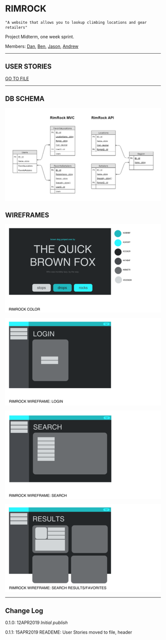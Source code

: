 # RIMROCK

```
"A website that allows you to lookup climbing locations and gear retailers"
```

Project Midterm, one week sprint.

Members:
[Dan](https://github.com/daniellogerstedt),
[Ben](https://github.com/BenSTay),
[Jason](https://github.com/jasonb315),
[Andrew](https://github.com/amjcurtis)

------------------------------

## USER STORIES

[GO TO FILE](https://github.com/house-rimrock/rimrock/blob/master/UserStories.txt)

------------------------------
## DB SCHEMA

![DBSchema](https://github.com/house-rimrock/rimrock/blob/master/assets/db-schema-rimrock.png)

## WIREFRAMES

![Color](https://github.com/house-rimrock/rimrock/blob/master/wireframes/color.png)

![Login](https://github.com/house-rimrock/rimrock/blob/master/wireframes/login.png)

![Search](https://github.com/house-rimrock/rimrock/blob/master/wireframes/search.png)

![SearchResults](https://github.com/house-rimrock/rimrock/blob/master/wireframes/searchResults.png)

------------------------------

## Change Log

0.1.0: 12APR2019 *Initial publish*

0.1.1: 15APR2019 READEME: User Stories moved to file, header
